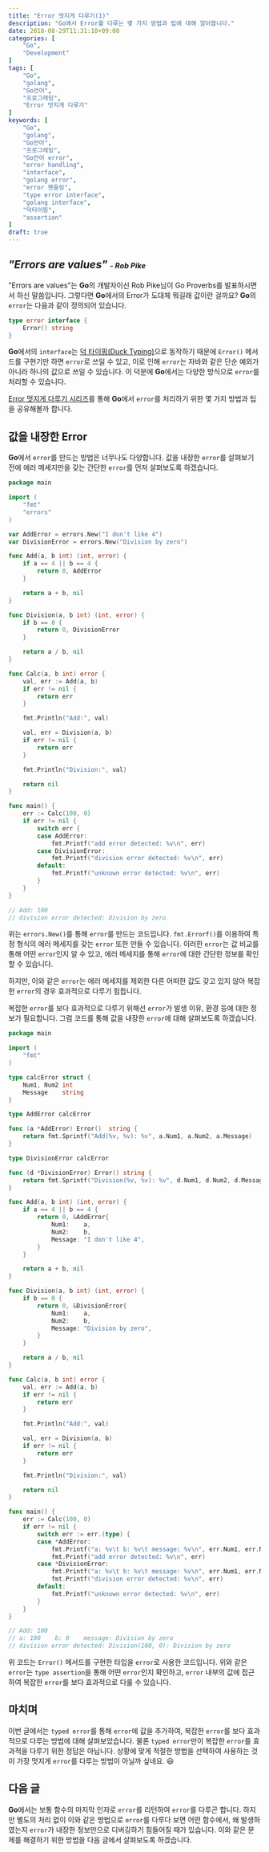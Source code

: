 ```yaml
---
title: "Error 멋지게 다루기(1)"
description: "Go에서 Error를 다루는 몇 가지 방법과 팁에 대해 알아봅니다."
date: 2018-08-29T11:31:10+09:00
categories: [
    "Go",
    "Development"
]
tags: [
    "Go",
    "golang",
    "Go언어",
	"프로그래밍",
	"Error 멋지게 다루기"
]
keywords: [
    "Go",
    "golang",
    "Go언어",
	"프로그래밍",
	"Go언어 error",
	"error handling",
	"interface",
	"golang error",
    "error 핸들링",
    "type error interface",
    "golang interface",
    "덕타이핑",
    "assertion"
]
draft: true
---
```


## *"Errors are values" <small><small>- Rob Pike</small></small>*
"Errors are values"는 **Go**의 개발자이신 Rob Pike님이 Go Proverbs를 발표하시면서 하신 말씀입니다. 그렇다면 **Go**에서의 Error가 도대체 뭐길래 값이란 걸까요? **Go**의 `error`는 다음과 같이 정의되어 있습니다.

```go
type error interface {
    Error() string
}
```

**Go**에서의 `interface`는 [덕 타이핑(Duck Typing)](https://ko.wikipedia.org/wiki/%EB%8D%95_%ED%83%80%EC%9D%B4%ED%95%91)으로 동작하기 때문에 `Error()` 메서드를 구현기만 하면 `error`로 쓰일 수 있고, 이로 인해 `error`는 자바와 같은 단순 예외가 아니라 하나의 값으로 쓰일 수 있습니다. 이 덕분에 **Go**에서는 다양한 방식으로 `error`를 처리할 수 있습니다.

[Error 멋지게 다루기 시리즈](/tags/error-멋지게-다루기/)를 통해 **Go**에서 `error`를 처리하기 위한 몇 가지 방법과 팁을 공유해볼까 합니다.

## 값을 내장한 Error
**Go**에서 `error`를 만드는 방법은 너무나도 다양합니다. 값을 내장한 `error`를 살펴보기 전에 에러 메세지만을 갖는 간단한 `error`를 먼저 살펴보도록 하겠습니다.

```go
package main

import (
	"fmt"
	"errors"
)

var AddError = errors.New("I don't like 4")
var DivisionError = errors.New("Division by zero")

func Add(a, b int) (int, error) {
	if a == 4 || b == 4 {
		return 0, AddError
	}

	return a + b, nil
}

func Division(a, b int) (int, error) {
	if b == 0 {
		return 0, DivisionError
	}

	return a / b, nil
}

func Calc(a, b int) error {
	val, err := Add(a, b)
	if err != nil {
		return err
	}

	fmt.Println("Add:", val)

	val, err = Division(a, b)
	if err != nil {
		return err
	}

	fmt.Println("Division:", val)

	return nil
}

func main() {
	err := Calc(100, 0)
	if err != nil {
		switch err {
		case AddError:
			fmt.Printf("add error detected: %v\n", err)
		case DivisionError:
			fmt.Printf("division error detected: %v\n", err)
		default:
			fmt.Printf("unknown error detected: %v\n", err)
		}
	}
}

// Add: 100
// division error detected: Division by zero
```

위는 `errors.New()`를 통해 `error`를 만드는 코드입니다. `fmt.Errorf()`를 이용하여 특정 형식의 에러 메세지를 갖는 `error` 또한 만들 수 있습니다. 이러한 `error`는 값 비교를 통해 어떤 `error`인지 알 수 있고, 에러 메세지를 통해 `error`에 대한 간단한 정보를 확인할 수 있습니다. 

하지만, 이와 같은 `error`는 에러 메세지를 제외한 다른 어떠한 값도 갖고 있지 않아 복잡한 `error`의 경우 효과적으로 다루기 힘듭니다.

복잡한 `error`를 보다 효과적으로 다루기 위해선 `error`가 발생 이유, 환경 등에 대한 정보가 필요합니다. 그럼 코드를 통해 값을 내장한 `error`에 대해 살펴보도록 하겠습니다.

```go
package main

import (
	"fmt"
)

type calcError struct {
	Num1, Num2 int
	Message    string
}

type AddError calcError

func (a *AddError) Error()  string {
	return fmt.Sprintf("Add(%v, %v): %v", a.Num1, a.Num2, a.Message)
}

type DivisionError calcError

func (d *DivisionError) Error() string {
	return fmt.Sprintf("Division(%v, %v): %v", d.Num1, d.Num2, d.Message)
}

func Add(a, b int) (int, error) {
	if a == 4 || b == 4 {
		return 0, &AddError{
			Num1:    a,
			Num2:    b,
			Message: "I don't like 4",
		}
	}

	return a + b, nil
}

func Division(a, b int) (int, error) {
	if b == 0 {
		return 0, &DivisionError{
			Num1:    a,
			Num2:    b,
			Message: "Division by zero",
		}
	}

	return a / b, nil
}

func Calc(a, b int) error {
	val, err := Add(a, b)
	if err != nil {
		return err
	}

	fmt.Println("Add:", val)

	val, err = Division(a, b)
	if err != nil {
		return err
	}

	fmt.Println("Division:", val)

	return nil
}

func main() {
	err := Calc(100, 0)
	if err != nil {
		switch err := err.(type) {
		case *AddError:
			fmt.Printf("a: %v\t b: %v\t message: %v\n", err.Num1, err.Num2, err.Message)
			fmt.Printf("add error detected: %v\n", err)
		case *DivisionError:
			fmt.Printf("a: %v\t b: %v\t message: %v\n", err.Num1, err.Num2, err.Message)
			fmt.Printf("division error detected: %v\n", err)
		default:
			fmt.Printf("unknown error detected: %v\n", err)
		}
	}
}

// Add: 100
// a: 100	 b: 0	 message: Division by zero
// division error detected: Division(100, 0): Division by zero
```

위 코드는 `Error()` 메서드를 구현한 타입을 `error`로 사용한 코드입니다. 위와 같은 `error`는 `type assertion`을 통해 어떤 `error`인지 확인하고, `error` 내부의 값에 접근하여 복잡한 `error`를 보다 효과적으로 다룰 수 있습니다.

## 마치며
이번 글에서는 `typed error`를 통해 `error`에 값을 추가하여, 복잡한 `error`를 보다 효과적으로 다루는 방법에 대해 살펴보았습니다. 물론 `typed error`만이 복잡한 `error`를 효과적을 다루기 위한 정답은 아닙니다. 상황에 맞게 적절한 방법을 선택하여 사용하는 것이 가장 멋지게 `error`를 다루는 방법이 아닐까 싶네요. :smiley:

## 다음 글
**Go**에서는 보통 함수의 마지막 인자로 `error`를 리턴하여 `error`를 다루곤 합니다. 하지만 별도의 처리 없이 이와 같은 방법으로 `error`를 다루다 보면 어떤 함수에서, 왜 발생하였는지 `error`가 내장한 정보만으로 디버깅하기 힘들어질 때가 있습니다. 이와 같은 문제를 해결하기 위한 방법을 다음 글에서 살펴보도록 하겠습니다.